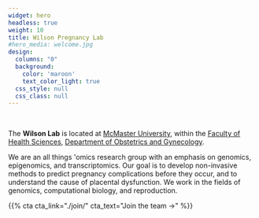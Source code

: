 ```yaml
---
widget: hero
headless: true
weight: 10
title: Wilson Pregnancy Lab
#hero_media: welcome.jpg
design:
  columns: "0"
  background:
    color: 'maroon'
    text_color_light: true
  css_style: null
  css_class: null
---
```

<br>

The **Wilson Lab** is located at [McMaster University,](https://www.mcmaster.ca/) within the [Faculty of Health Sciences](https://healthsci.mcmaster.ca/), [Department of Obstetrics and Gynecology](https://obsgyn.mcmaster.ca/home).

We are an all things 'omics research group with an emphasis on genomics, epigenomics, and transcriptomics. Our goal is to develop non-invasive methods to predict pregnancy complications before they occur, and to understand the cause of placental dysfunction. We work in the fields of genomics, computational biology, and reproduction.

{{% cta cta_link="./join/" cta_text="Join the team →" %}}
